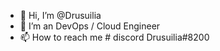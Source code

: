 - 👋 Hi, I’m @Drusuilia
- 👀 I’m an DevOps / Cloud Engineer
- 📫 How to reach me # discord Drusuilia#8200

<!---
Drusuilia/Drusuilia is a ✨ special ✨ repository because its `README.md` (this file) appears on your GitHub profile.
You can click the Preview link to take a look at your changes.
--->
